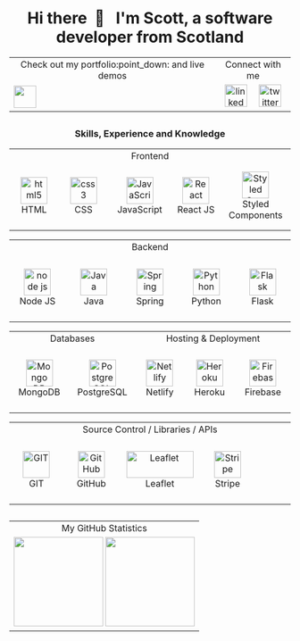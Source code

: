 <h1 align="center"> Hi there &nbsp;👋 &nbsp;  I'm Scott, a software developer from Scotland</h1>

<div align="center">
<table>
      <tr>
            <td align="center">
                  Check out my portfolio:point_down: and live demos
            </td>
            <td align="center">
                  Connect with me
            </td>
      </tr>
      <tr>
      <td>
            <a href="https://scottjohnston.dev/">
            <img src="https://img.shields.io/badge/scottjohnston.dev-portfolio-orange?style=for-the-badge&logo=appveyor" height="40">
            </a>
      </td>
      <td colspan="2" align="center">
            <a href="https://www.linkedin.com/in/scott-johnston-it/">
            <img alt="linked-in" src="https://img.shields.io/badge/linkedin-%230077B5.svg?&style=for-the-badge&logo=linkedin&logoColor=white" height="40" /></a>
            &nbsp;&nbsp;&nbsp;
            <a href="https://twitter.com/scottJ_Dev/">
            <img alt="twitter" src="https://img.shields.io/badge/twitter-%231DA1F2.svg?&style=for-the-badge&logo=twitter&logoColor=white" height="40" /></a>
      </td>
      </tr>
</table>
</div>
      
<div align="center">

##
      
<h3 align="center">Skills, Experience and Knowledge</h3>

<table>
      <tbody>
          <tr>
              <td colspan="5" align="center">Frontend</td>
          </tr>
          <tr>
              <td align="center" width="150" height="120">
                  <img src="https://upload.wikimedia.org/wikipedia/commons/8/82/Devicon-html5-plain.svg"
                      width="48" height="48" alt="html5" />
                  <br>HTML
              </td>
              <td align="center" width="150">
                  <img src="https://upload.wikimedia.org/wikipedia/commons/6/62/CSS3_logo.svg"
                      width="48" height="48" alt="css3" />
                  <br>CSS
              </td>
              <td align="center" width="150">
                  <img src="https://upload.wikimedia.org/wikipedia/commons/9/99/Unofficial_JavaScript_logo_2.svg"
                      width="48" height="48" alt="JavaScript" />
                  <br>JavaScript
              </td>
              <td align="center" width="150" >
                  <img src="https://brandlogos.net/wp-content/uploads/2020/09/react-logo.png"
                      width="48" height="48" alt="React" />
                  <br>React JS
              </td>
               <td align="center" width="150">
                  <img src="https://avatars.githubusercontent.com/u/20658825?s=200&v=4"
                      width="48" height="48" alt="Styled Components" />
                  <br>Styled Components
              </td>
          </tr>
      </tbody>
    </table>

  <table>
      <tbody>
          <tr>
              <td colspan="10" align="center" width="100%">Backend</td>
          </tr>
          <tr>
              <td align="center" width="150" height="120">
                  <img src="https://nodejs.org/static/images/logo-hexagon-card.png" width="48"
                      height="48" alt="node js" />
                  <br>Node JS
              </td>
              <td align="center" width="150">
                  <img src="https://seeklogo.com/images/J/java-logo-7F8B35BAB3-seeklogo.com.png"
                      width="48" height="48" alt="Java" />
                  <br>Java
              </td>
              <td align="center" width="150">
                  <img src="https://spring.io/images/projects/spring-edf462fec682b9d48cf628eaf9e19521.svg"
                      width="48" height="48" alt="Spring" />
                  <br>Spring
              </td>
              <td align="center" width="150">
                  <img src="https://upload.wikimedia.org/wikipedia/commons/c/c3/Python-logo-notext.svg"
                      width="48" height="48" alt="Python" />
                  <br>Python
              </td>
              <td align="center" width="150">
                  <img src="https://flask.palletsprojects.com/en/2.0.x/_static/flask-icon.png"
                      width="48" height="48" alt="Flask" />
                  <br>Flask
              </td>
            </td>
          </tr>
  </tbody>
  </table>
  <table>
      <tbody>
            <tr>
                  <td colspan="2" align="center">Databases</td>
                  <td colspan="3" align="center">Hosting & Deployment</td>
          </tr>
          <tr>
            <td align="center" width="150" height="120">
                <img src="https://upload.wikimedia.org/wikipedia/commons/thumb/f/f9/Antu_mongodb.svg/512px-Antu_mongodb.svg.png"
                    width="48" height="48" alt="Mongo DB" />
                <br>MongoDB
            </td>
            <td align="center" width="150">
                <img src="https://upload.wikimedia.org/wikipedia/commons/2/29/Postgresql_elephant.svg" width="48"
                    height="48" alt="PostgreSQL" />
                <br>PostgreSQL
            </td>
            <td align="center" width="150" height="120">
                <img src="https://www.netlify.com/img/press/logos/logomark.png" width="48" height="48"
                    alt="Netlify" />
                <br>Netlify
            </td>
            <td align="center" width="150">
                <img src="https://uploads.sitepoint.com/wp-content/uploads/2016/04/1461122387heroku-logo.jpg"
                    width="48" height="48" alt="Heroku" />
                <br>Heroku
            </td>
            <td align="center" width="150">
                <img src="https://4.bp.blogspot.com/-rtNRVM3aIvI/XJX_U07Z-II/AAAAAAAAJXY/YpdOo490FTgdKOxM4qDG-2-EzcNFAWkKACK4BGAYYCw/s1600/logo%2Bfirebase%2Bicon.png"
                    width="48" height="48" alt="Firebase" />
                <br>Firebase
            </td>
         </tr>
      </tbody>
    </table>
  <table>
    <tbody>
      <tr>
            <td colspan="5" align="center">Source Control / Libraries / APIs</td>
        </tr>
        <tr>
            <td align="center" width="150" height="120">
                <img src="https://upload.wikimedia.org/wikipedia/commons/thumb/3/3f/Git_icon.svg/1200px-Git_icon.svg.png"
                    width="48" height="48" alt="GIT" />
                <br>GIT
            </td>
            <td align="center" width="150">
<!--                 <img src="https://upload.wikimedia.org/wikipedia/commons/9/91/Octicons-mark-github.svg" width="48" -->
                     <img src="https://github.githubassets.com/images/modules/logos_page/Octocat.png" width="48"
                    height="48" alt="GitHub" />
                <br>GitHub
            </td>
            <td align="center" width="150">
<!--                 <img src="https://symbols-electrical.getvecta.com/stencil_87/13_leaflet-icon.1fe2a33223.svg" -->
                     <img src="https://leafletjs.com/docs/images/logo.png"
                    width="120" height="48" alt="Leaflet" />
                <br>Leaflet
            </td>
            <td align="center" width="150">
                <img src="https://upload.wikimedia.org/wikipedia/commons/b/ba/Stripe_Logo%2C_revised_2016.svg"
                    width="48" height="48" alt="Stripe" />
                <br>Stripe
            </td>
            <td align="center" width="150">
            </td>
    </tbody>
  </table>
  </div>
  
  ##

<table align="center">
      <tr>
            <td align="center">My GitHub Statistics</td>
      </tr>
      <tr>
            <td>
                  <img src="https://github-readme-stats.vercel.app/api?username=sj47&show_icons=true&theme=react&count_private=true&include_all_commits=true" height="160">
                  <img src="https://github-readme-stats.vercel.app/api/top-langs/?username=sj47&theme=blue-green&layout=compact" height="160">
            </td>
      </tr>
</table>
